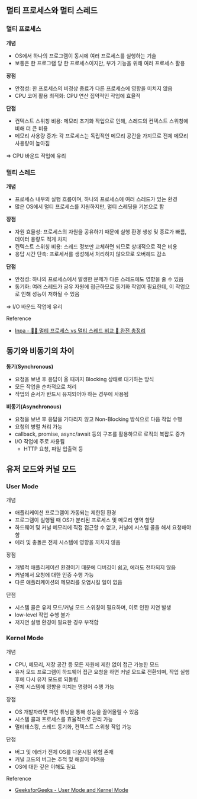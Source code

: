 ## 멀티 프로세스와 멀티 스레드

### 멀티 프로세스

**개념**

- OS에서 하나의 프로그램이 동시에 여러 프로세스를 실행하는 기술
- 보통은 한 프로그램 당 한 프로세스이지만, 부가 기능을 위해 여러 프로세스 활용

**장점**

- 안정성: 한 프로세스의 비정상 종료가 다른 프로세스에 영향을 미치지 않음
- CPU 코어 활용 최적화: CPU 연산 집약적인 작업에 효율적

**단점**

- 컨텍스트 스위칭 비용: 메모리 초기화 작업으로 인해, 스레드의 컨텍스트 스위칭에 비해 더 큰 비용
- 메모리 사용량 증가: 각 프로세스는 독립적인 메모리 공간을 가지므로 전체 메모리 사용량이 높아짐

⇒ CPU 바운드 작업에 유리

### 멀티 스레드

**개념**

- 프로세스 내부의 실행 흐름이며, 하나의 프로세스에 여러 스레드가 있는 환경
- 많은 OS에서 멀티 프로세스를 지원하지만, 멀티 스레딩을 기본으로 함

**장점**

- 자원 효율성: 프로세스의 자원을 공유하기 때문에 실행 환경 생성 및 종료가 빠름, 데이터 용량도 적게 차지
- 컨텍스트 스위칭 비용: 스레드 정보만 교체하면 되므로 상대적으로 적은 비용
- 응답 시간 단축: 프로세서를 생성해서 처리하지 않으므로 오버헤드 감소

**단점**

- 안정성: 하나의 프로세스에서 발생한 문제가 다른 스레드에도 영향을 줄 수 있음
- 동기화: 여러 스레드가 공유 자원에 접근하므로 동기화 작업이 필요한데, 이 작업으로 인해 성능이 저하될 수 있음

⇒ I/O 바운드 작업에 유리

Reference

- [Inpa - 👩‍💻 멀티 프로세스 vs 멀티 스레드 비교 💯 완전 총정리](https://inpa.tistory.com/entry/👩‍💻-multi-process-multi-thread)

## 동기와 비동기의 차이

**동기(Synchronous)**

- 요청을 보낸 후 응답이 올 때까지 Blocking 상태로 대기하는 방식
- 모든 작업을 순차적으로 처리
- 작업의 순서가 반드시 유지되어야 하는 경우에 사용됨

**비동기(Asynchronous)**

- 요청을 보낸 후 응답을 기다리지 않고 Non-Blocking 방식으로 다음 작업 수행
- 요청의 병렬 처리 가능
- callback, promise, async/await 등의 구조를 활용하므로 로직의 복잡도 증가
- I/O 작업에 주로 사용됨
  - HTTP 요청, 파일 입출력 등

## 유저 모드와 커널 모드

### User Mode

개념

- 애플리케이션 프로그램이 가동되는 제한된 환경
- 프로그램이 실행될 때 OS가 분리된 프로세스 및 메모리 영역 할당
- 하드웨어 및 커널 메모리에 직접 접근할 수 없고, 커널에 시스템 콜을 해서 요청해야 함
- 에러 및 충돌은 전체 시스템에 영향을 끼치지 않음

장점

- 개별적 애플리케이션 환경이기 때문에 디버깅이 쉽고, 에러도 전파되지 않음
- 커널에서 요청에 대한 인증 수행 가능
- 다른 애플리케이션의 메모리를 오염시킬 일이 없음

단점

- 시스템 콜은 유저 모드/커널 모드 스위칭이 필요하며, 이로 인한 지연 발생
- low-level 작업 수행 불가
- 저지연 실행 환경이 필요한 경우 부적합

### Kernel Mode

개념

- CPU, 메모리, 저장 공간 등 모든 자원에 제한 없이 접근 가능한 모드
- 유저 모드 프로그램이 하드웨어 접근 요청을 하면 커널 모드로 전환되며, 작업 실행 후에 다시 유저 모드로 되돌림
- 전체 시스템에 영향을 미치는 명령어 수행 가능

장점

- OS 개발자라면 파인 튜닝을 통해 성능을 끌어올릴 수 있음
- 시스템 콜과 프로세스를 효율적으로 관리 가능
- 멀티태스킹, 스레드 동기화, 컨텍스트 스위칭 작업 가능

단점

- 버그 및 에러가 전체 OS를 다운시킬 위험 존재
- 커널 코드의 버그는 추적 및 해결이 어려움
- OS에 대한 깊은 이해도 필요

Reference

- [GeeksforGeeks - User Mode and Kernel Mode](https://www.geeksforgeeks.org/operating-systems/difference-between-user-mode-and-kernel-mode)
